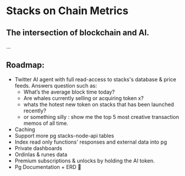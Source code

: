 # Stacks on Chain Metrics

## The intersection of blockchain and AI.

...

## Roadmap:

- Twitter AI agent with full read-access to stacks's database & price feeds. Answers question such as:
  - What’s the average block time today?
  - Are whales currently selling or acquiring token x?
  - whats the hotest new token on stacks that has been launched recently?
  - or something silly : show me the top 5 most creative transaction memos of all time.
- Caching
- Support more pg stacks-node-api tables
- Index read only functions' responses and external data into pg
- Private dashboards
- Ordinlas & runes data
- Premium subscriptions & unlocks by holding the AI token.
- Pg Documentation + ERD 🥲

